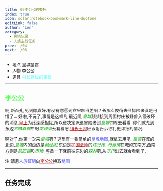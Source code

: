 ```yaml
---
title: 05李公公的委托
index: true
icon: solar:notebook-bookmark-line-duotone
editLink: false
author: "Len"
category:
  - 剧情记录
  - 人族主线任务
prev: ./04
next: ./06
---
```


- 地点 皇城皇宫
- 人物 李公公
- 道具 <span style="color: #55FFFF;">村长担忧的事情</span>

------

## <span style="color:#55FF55;font-weight:bold;">李公公</span>

啊,新面孔,见到你真好.有没有意愿到宫里来当差啊？长那么俊俏去当探险者真是可惜了…
好啦,不玩了,事情是这样的,最近啊,<span style="color: #00AA00;"><span style="font-style: italic;">皇城</span></span>频频接到周围村庄被野兽入侵破坏的消息,<span style="color: #AA0000;"><span style="text-decoration: underline;">皇上</span></span>为此深感担忧,所以便决定派遣冒险者到<span style="color: #00AA00;"><span style="font-style: italic;">皇城</span></span>四周去看看.
你们就先到东边<span style="color: #00AA00;"><span style="font-style: italic;">龙鳞森林</span></span>中的<span style="color: #00AA00;"><span style="font-style: italic;">龙须镇</span></span>去看看吧,<span style="color: #AA0000;"><span style="text-decoration: underline;">镇长王卯</span></span>应该能告诉你们更详细的情况.



啊对了,你第一次来<span style="color: #00AA00;"><span style="font-style: italic;">皇城</span></span>吧？这里有一张简单的<span style="color: #5555FF;">皇城地图</span>,就拿去用吧.
<span style="color: #00AA00;"><span style="font-style: italic;">皇宫</span></span>在城的北边,<span style="color: #00AA00;"><span style="font-style: italic;">皇城</span></span>内的西边是<span style="color: #00AA00;"><span style="font-style: italic;">藏经阁</span></span>,东边是<span style="color: #AA0000;"><span style="text-decoration: underline;">护国法师</span></span>的<span style="color: #00AA00;"><span style="font-style: italic;">炼丹房</span></span>.
<span style="color: #00AA00;"><span style="font-style: italic;">丹药铺</span></span>在城的东南方,西南方则是<span style="color: #00AA00;"><span style="font-style: italic;">铁匠铺</span></span>和<span style="color: #00AA00;"><span style="font-style: italic;">市场</span></span>.
整备一下就前往东边的<span style="color: #00AA00;"><span style="font-style: italic;">森林</span></span>吧,从<span style="color: #00AA00;"><span style="font-style: italic;">东门</span></span>出去就会看到了.

注:请用<span style="color: #5555FF;">人族证明</span>向<span style="color: #AA0000;"><span style="text-decoration: underline;">李公公</span></span>换取<span style="color: #5555FF;">地图</span>

------

## 任务完成

